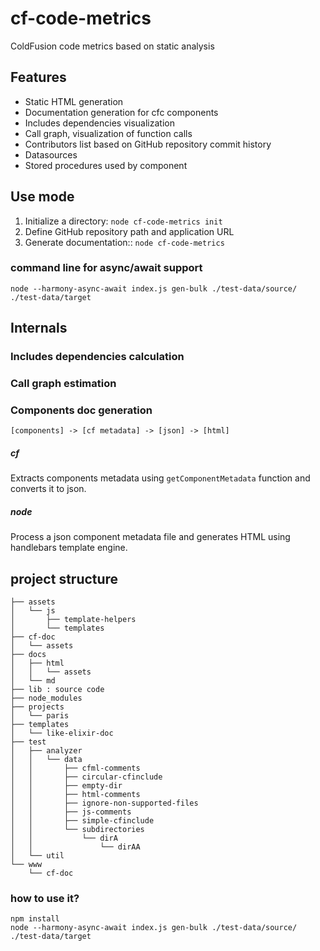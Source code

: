 # cf-code-metrics
ColdFusion code metrics based on static analysis

## Features
* Static HTML generation
* Documentation generation for cfc components
* Includes dependencies visualization
* Call graph, visualization of function calls
* Contributors list based on GitHub repository commit history
* Datasources
* Stored procedures used by component

## Use mode
1. Initialize a directory: `node cf-code-metrics init`
2. Define GitHub repository path and application URL
3. Generate documentation:: `node cf-code-metrics`

### command line for async/await support 
```
node --harmony-async-await index.js gen-bulk ./test-data/source/ ./test-data/target
```

## Internals

### Includes dependencies calculation

### Call graph estimation

### Components doc generation
`[components] -> [cf metadata] -> [json] -> [html]`

##### cf
Extracts components metadata using `getComponentMetadata` function and converts it to json.

##### node
Process a json component metadata file and generates HTML using handlebars template engine.

## project structure
```.
├── assets
│   └── js
│       ├── template-helpers
│       └── templates
├── cf-doc
│   └── assets
├── docs
│   ├── html
│   │   └── assets
│   └── md
├── lib : source code
├── node_modules
├── projects
│   └── paris
├── templates
│   └── like-elixir-doc
├── test
│   ├── analyzer
│   │   └── data
│   │       ├── cfml-comments
│   │       ├── circular-cfinclude
│   │       ├── empty-dir
│   │       ├── html-comments
│   │       ├── ignore-non-supported-files
│   │       ├── js-comments
│   │       ├── simple-cfinclude
│   │       └── subdirectories
│   │           └── dirA
│   │               └── dirAA
│   └── util
└── www
    └── cf-doc
```

### how to use it?
```
npm install
node --harmony-async-await index.js gen-bulk ./test-data/source/ ./test-data/target
```
